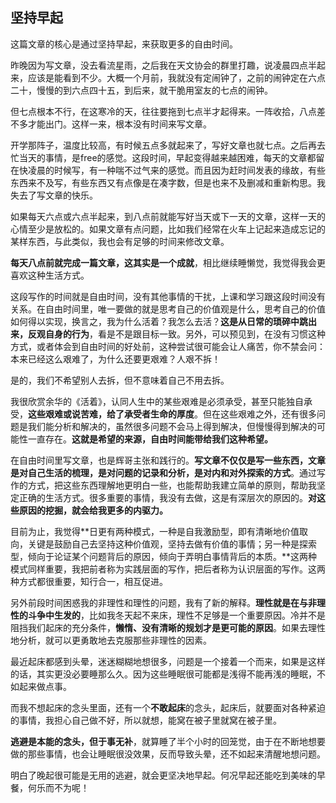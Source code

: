 ## 坚持早起

这篇文章的核心是通过坚持早起，来获取更多的自由时间。

昨晚因为写文章，没去看流星雨，之后我在天文协会的群里打趣，说凌晨四点半起来，应该是能看到不少。大概一个月前，我就没有定闹钟了，之前的闹钟定在六点二十，慢慢的到六点四十五，到后来，就干脆用室友的七点的闹钟。

但七点根本不行，在这寒冷的天，往往要拖到七点半才起得来。一阵收拾，八点差不多才能出门。这样一来，根本没有时间来写文章。

开学那阵子，温度比较高，有时候五点多就起来了，写好文章也就七点。之后再去忙当天的事情，是free的感觉。这段时间，早起变得越来越困难，每天的文章都留在快凌晨的时候写，有一种喘不过气来的感觉。而且因为赶时间发表的缘故，有些东西来不及写，有些东西又有点像是在凑字数，但是也来不及删减和重新构思。我失去了写文章的快乐。

如果每天六点或六点半起来，到八点前就能写好当天或下一天的文章，这样一天的心情至少是放松的。如果文章有点问题，比如我们经常在火车上记起来造成忘记的某样东西，与此类似，我也会有足够的时间来修改文章。

**每天八点前就完成一篇文章，这其实是一个成就**，相比继续睡懒觉，我觉得我会更喜欢这种生活方式。

这段写作的时间就是自由时间，没有其他事情的干扰，上课和学习跟这段时间没有关系。在自由时间里，唯一要做的就是思考自己的价值观是什么，思考自己的价值如何得以实现，换言之，我为什么活着？我怎么去活？**这是从日常的琐碎中跳出来，反观自身的行为**，看是不是跟目标一致。另外，可以预见到，在没有习惯这种方式，或者体会到自由时间的好处前，这种尝试很可能会让人痛苦，你不禁会问：本来已经这么艰难了，为什么还要更艰难？人艰不拆！

是的，我们不希望别人去拆，但不意味着自己不用去拆。

我很欣赏余华的《活着》，认同人生中的某些艰难是必须承受，甚至只能独自承受，**这些艰难或说苦难，给了承受者生命的厚度**。但在这些艰难之外，还有很多问题是我们能分析和解决的，虽然很多问题不会马上得到解决，但慢慢得到解决的可能性一直存在。**这就是希望的来源，自由时间能带给我们这种希望。**

在自由时间里写文章，也是辉哥主张和践行的。**写文章不仅仅是写一些东西，文章是对自己生活的梳理，是对问题的记录和分析，是对内和对外探索的方式**。通过写作的方式，把这些东西理解地更明白一些，也能帮助我建立简单的原则，帮助我坚定正确的生活方式。很多重要的事情，我没有去做，这是有深层次的原因的。**对这些原因的挖掘，就会给我更多的内驱力。**

目前为止，我觉得**日更有两种模式，一种是自我激励型，即有清晰地价值取向，关键是鼓励自己去坚持这种价值观，坚持去做有价值的事情；另一种是探索型，倾向于论证某个问题背后的原因，倾向于弄明白事情背后的本质。**这两种模式同样重要，我把前者称为实践层面的写作，把后者称为认识层面的写作。这两种方式都很重要，知行合一，相互促进。

另外前段时间困惑我的非理性和理性的问题，我有了新的解释。**理性就是在与非理性的斗争中生发的**，比如我冬天起不来床，理性不足够是一个重要原因。冷并不是阻挡我们起床的充分条件，**懒惰、没有清晰的规划才是更可能的原因**。如果去理性地分析，就可以更勇敢地去克服那些非理性的因素。

最近起床都感到头晕，迷迷糊糊地想很多，问题是一个接着一个而来，如果是这样的话，其实更没必要睡那么久。因为这些睡眠很可能都是浅得不能再浅的睡眠，不如起来做点事。

而我不想起床的念头里面，还有一个**不敢起床**的念头，起床后，就要面对各种紧迫的事情，我担心自己做不好，所以就想，能窝在被子里就窝在被子里。

**逃避是本能的念头，但于事无补**，就算睡了半个小时的回笼觉，由于在不断地想要做的那些事情，也会让睡眠很没效果，反而导致头晕，还不如起来清醒地想问题。

明白了晚起很可能是无用的逃避，就会更坚决地早起。何况早起还能吃到美味的早餐，何乐而不为呢！